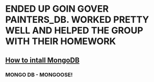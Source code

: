 # ENDED UP GOIN GOVER PAINTERS_DB. WORKED PRETTY WELL AND HELPED THE GROUP WITH THEIR HOMEWORK

## [How to intall MongoDB](https://coding-boot-camp.github.io/full-stack/mongodb/how-to-install-mongodb)

### MONGO DB - MONGOOSE!
